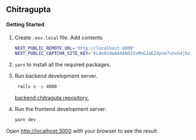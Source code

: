 ## Chitragupta

#### Getting Started

1. Create `.env.local` file. Add contents

    ```bash
    NEXT_PUBLIC_REMOTE_URL='http://localhost:4000'
    NEXT_PUBLIC_CAPTCHA_SITE_KEY='6Ldn0s4eAAAAAD31vMnGJaEZ4pne7uVvh4jbzSPk'
    ```

2. `yarn` to install all the required packages.

3. Run  backend development server.
   ```bash
    rails s -p 4000
    ```
    [backend chitraguta repository.](https://github.com/danphesl/chitragupta)

4. Run the frontend development server:

    ```bash
    yarn dev
    ```

Open [http://localhost:3000](http://localhost:3000) with your browser to see the result.
